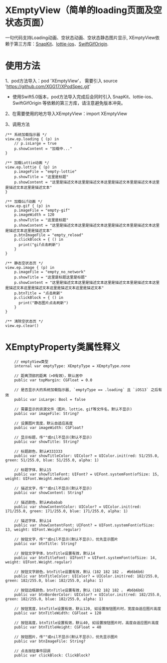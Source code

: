 # XEmptyView（简单的loading页面及空状态页面）

一句代码支持Loading动画、空状态动画、空状态静态图片显示, XEmptyView依赖于第三方库：[SnapKit](https://github.com/swiftgif/SwiftGif.git)、[lottie-ios](https://github.com/airbnb/lottie-ios.git)、[SwiftGifOrigin](https://github.com/swiftgif/SwiftGif.git).

# 使用方法
1、pod方法导入：pod 'XEmptyView'， 需要引入 source 'https://github.com/XGG17/XPodSpec.git'

* 使用Swift5.0版本，pod方法导入完成后会同时引入 SnapKit、lottie-ios、SwiftGifOrigin 等依赖的第三方库，请注意避免版本冲突。

2、在需要使用的地方导入XEmptyView：import XEmptyView

3、调用方法
```
/** 系统加载指示器 */
view.ep.loading { (p) in
    // p.isLarge = true
    p.showContent = "加载中..."
}
```
```
/** 加载Lottie动画 */
view.ep.lottie { (p) in
    p.imageFile = "empty-lottie"
    p.showTitle = "这里是标题"
    p.showContent = "这里是描述文本这里是描述文本这里是描述文本里是描述文本这里是描述文本这里是描述文本"
}
```
```
/** 加载Gif动画 */
view.ep.gif { (p) in
    p.imageFile = "empty-gif"
    p.imageWidth = 120
    p.showTitle = "这里是标题"
    p.showContent = "这里是描述文本这里是描述文本这里是描述文本里是描述文本这里是描述文本这里是描述文本"
    p.btnImageFile = "empty_reload"
    p.clickBlock = { () in
      print("gif点击刷新")
    }
}
```
```
/** 静态空状态页 */
view.ep.image { (p) in
    p.imageFile = "empty_no_network"
    p.showTitle = "这里是标题这里是标题"
    p.showContent = "这里是描述文本这里是描述文本这里是描述文本里是描述文本这里是描述文本这里是描述文本这里是描述文本这里是描述文本"
    p.btnTitle = "点击刷新"
    p.clickBlock = { () in
      print("静态图片点击刷新")
    }
}
```
```
/** 清除空状态页 */
view.ep.clear()
```

# XEmptyProperty类属性释义
```
    // emptyView类型
    internal var emptyType: XEmptyType = XEmptyType.none
    
    // 距离顶部的距离（>0有效），默认居中
    public var topMargin: CGFloat = 0.0
    
    // 是否显示大的系统加载指示器, `emptyType == .loading` 且 `iOS13` 之后有效
    public var isLarge: Bool = false
    
    // 需要显示的资源文件（图片、lottie、gif等文件名，默认不显示)
    public var imageFile: String?
    
    // 设置图片宽度，默认自适应高度
    public var imageWidth: CGFloat?
    
    // 显示标题，传""或nil不显示(默认不显示)
    public var showTitle: String?
    
    // 标题颜色，默认#333333
    public var showTitleColor: UIColor? = UIColor.init(red: 51/255.0, green: 51/255.0, blue: 51/255.0, alpha: 1)
    
    // 标题字体，默认15
    public var showTitleFont: UIFont? = UIFont.systemFont(ofSize: 15, weight: UIFont.Weight.medium)
    
    // 描述文字，传""或nil不显示(默认不显示)
    public var showContent: String?
    
    // 描述颜色，默认#ababab
    public var showContentColor: UIColor? = UIColor.init(red: 171/255.0, green: 171/255.0, blue: 171/255.0, alpha: 1)
    
    // 描述字体，默认14
    public var showContentFont: UIFont? = UIFont.systemFont(ofSize: 13, weight: UIFont.Weight.regular)
    
    // 按钮文字，传""或nil不显示(默认不显示)，优先显示图片
    public var btnTitle: String?
    
    // 按钮文字字体，btnTitle设置有效，默认14
    public var btnTitleFont: UIFont? = UIFont.systemFont(ofSize: 14, weight: UIFont.Weight.regular)
    
    // 按钮文字颜色，btnTitle设置有效，默认（182 182 182 ， #b6b6b6）
    public var btnTitleColor: UIColor? = UIColor.init(red: 182/255.0, green: 182/255.0, blue: 182/255.0, alpha: 1)
    
    // 按钮边框颜色，btnTitle设置有效，默认（182 182 182 ， #b6b6b6）
    public var btnBorderColor: UIColor? = UIColor.init(red: 182/255.0, green: 182/255.0, blue: 182/255.0, alpha: 1)
    
    // 按钮宽度，btnTitle设置有效，默认120, 如设置按钮图片时，宽度自适应图片高度
    public var btnTitleWidth: CGFloat = 120
    
    // 按钮高度，btnTitle设置有效，默认40, 如设置按钮图片时，高度自适应图片高度
    public var btnTitleHeight: CGFloat = 40
    
    // 按钮图片，传""或nil不显示(默认不显示)，优先显示图片
    public var btnImageFile: String?
    
    // 点击按钮事件回调
    public var clickBlock: ClickBlock?
```
